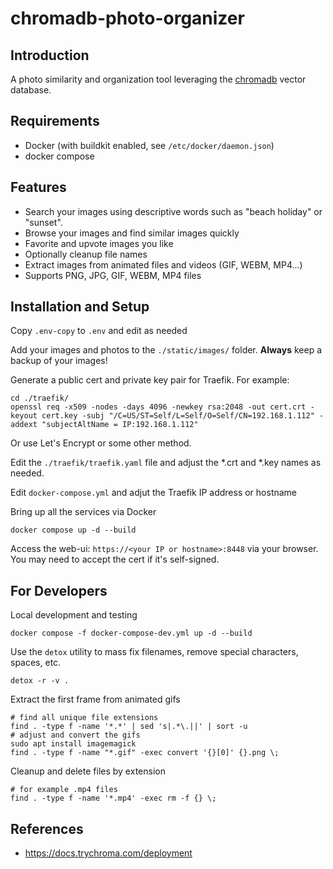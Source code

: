 # chromadb-photo-organizer

## Introduction

A photo similarity and organization tool leveraging the [chromadb](https://trychroma.com) vector database.

## Requirements

* Docker (with buildkit enabled, see `/etc/docker/daemon.json`)
* docker compose

## Features

* Search your images using descriptive words such as "beach holiday" or "sunset".
* Browse your images and find similar images quickly
* Favorite and upvote images you like
* Optionally cleanup file names
* Extract images from animated files and videos (GIF, WEBM, MP4...)
* Supports PNG, JPG, GIF, WEBM, MP4 files

## Installation and Setup

Copy `.env-copy` to `.env` and edit as needed

Add your images and photos to the `./static/images/` folder.  **Always** keep a backup of your images!

Generate a public cert and private key pair for Traefik.  For example:

```shell
cd ./traefik/
openssl req -x509 -nodes -days 4096 -newkey rsa:2048 -out cert.crt -keyout cert.key -subj "/C=US/ST=Self/L=Self/O=Self/CN=192.168.1.112" -addext "subjectAltName = IP:192.168.1.112"
```

Or use Let's Encrypt or some other method.

Edit the `./traefik/traefik.yaml` file and adjust the *.crt and *.key names as needed.

Edit `docker-compose.yml` and adjut the Traefik IP address or hostname

Bring up all the services via Docker

```shell
docker compose up -d --build
```

Access the web-ui: `https://<your IP or hostname>:8448` via your browser.
You may need to accept the cert if it's self-signed.

## For Developers

Local development and testing

```shell
docker compose -f docker-compose-dev.yml up -d --build
```

Use the `detox` utility to mass fix filenames, remove special characters, spaces, etc.

```shell
detox -r -v .
```

Extract the first frame from animated gifs

```shell
# find all unique file extensions
find . -type f -name '*.*' | sed 's|.*\.||' | sort -u
# adjust and convert the gifs
sudo apt install imagemagick
find . -type f -name "*.gif" -exec convert '{}[0]' {}.png \;
```

Cleanup and delete files by extension

```shell
# for example .mp4 files
find . -type f -name '*.mp4' -exec rm -f {} \;
```

## References

* https://docs.trychroma.com/deployment
